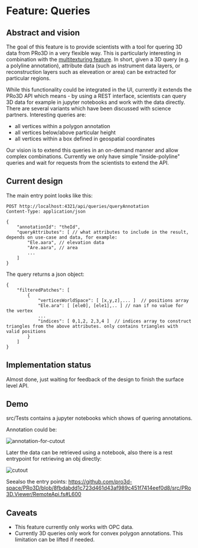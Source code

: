 # Feature: Queries


## Abstract and vision

The goal of this feature is to provide scientists with a tool for quering 3D data from PRo3D in a very flexible way.
This is particularly interesting in combination with the [multitexturing feature](./Feature-Multitexture.md).
In short, given a 3D query (e.g. a polyline annotation), attribute data (such as instrument data layers, or reconstruction layers such as eleveation or area) can be extracted for particular regions. 

While this functionality could be integrated in the UI, currently it extends the PRo3D API which means - by using a REST interface, 
scientists can query 3D data for example in jupyter notebooks and work with the data directly.
There are several variants which have been discussed with science partners. Interesting queries are:
 - all vertices within a polygon annotation
 - all vertices below/above particular height 
 - all vertices within a box defined in geospatial coordinates

Our vision is to extend this queries in an on-demand manner and allow complex combinations. 
Currently we only have simple "inside-polyline" queries and wait for requests from the scientists to extend the API.

## Current design

The main entry point looks like this:

```
POST http://localhost:4321/api/queries/queryAnnotation
Content-Type: application/json

{
	"annotationId": "theId",
	"queryAttributes": [ // what attributes to include in the result, depends on use-case and data, for example: 
		"Ele.aara", // elevation data
		"Are.aara", // area
		...
	]
}
```

The query returns a json object:
```
{
	"filteredPatches": [
		{
			"verticesWorldSpace": [ [x,y,z],... ]  // positions array
			"Ele.ara": [ [ele0], [ele1],.. ] // nan if no value for the vertex
			...
			"indices": [ 0,1,2, 2,3,4 ]  // indices array to construct triangles from the above attributes. only contains triangles with valid positions
		}
	]
}
```


## Implementation status

Almost done, just waiting for feedback of the design to finish the surface level API.


## Demo 

src/Tests contains a jupyter notebooks which shows of quering annotations.

Annotation could be: 

![annotation-for-cutout](https://github.com/pro3d-space/PRo3D/assets/513281/bdaec9f0-2132-40ee-8ddf-0d01043a5a3f)

Later the data can be retrieved using a notebook, also there is a rest entrypoint for retrieving an obj directly:

![cutout](https://github.com/pro3d-space/PRo3D/assets/513281/ede507aa-9722-4b01-b1b0-f3cf665c3a67)

Seealso the entry points: https://github.com/pro3d-space/PRo3D/blob/8fbdabdd1c723d461d43af989c451f7414eef0d8/src/PRo3D.Viewer/RemoteApi.fs#L600

## Caveats

- This feature currently only works with OPC data.
- Currently 3D queries only work for convex polygon annotations. This limitation can be lifted if needed.
